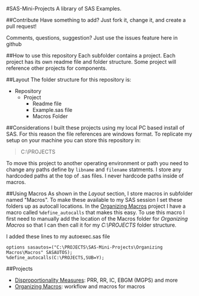 #SAS-Mini-Projects
A library of SAS Examples.  

##Contribute
Have something to add?  Just fork it, change it, and create a pull request!

Comments, questions, suggestion? Just use the issues feature here in github

##How to use this repository
Each subfolder contains a project.  Each project has its own readme file and folder structure.  Some project will reference other projects for components.

##Layout
The folder structure for this repository is:
* Repository
	* Project
		* Readme file
		* Example.sas file
		* Macros Folder

##Considerations
I built these projects using my local PC based install of SAS.  For this reason the file references are windows format.  To replicate my setup on your machine you can store this repository in:

> C:\PROJECTS

To move this project to another operating environment or path you need to change any paths define by `libname` and `filename` statments.  I store any hardcoded paths at the top of .sas files.  I never hardcode paths inside of macros.

##Using Macros
As shown in the *Layout* section, I store macros in subfolder named "Macros". To make these available to my SAS session I set these folders up as autocall locations.  In the [Organizing Macros]() project I have a macro called `%define_autocalls` that makes this easy.  To use this macro I first need to manually add the location of the Macros folder for *Organizing Macros* so that I can then call it for my *C:\PROJECTS* folder structure.

I added these lines to my autoexec.sas file
```sas
options sasautos=("C:\PROJECTS\SAS-Mini-Projects\Organizing Macros\Macros" SASAUTOS);
%define_autocalls(C:\PROJECTS,SUB=Y);
```

##Projects
* [Disproportionality Measures](https://github.com/statmike/SAS-Mini-Projects/tree/master/Disproportionality%20Measures): PRR, RR, IC, EBGM (MGPS) and more
* [Organizing Macros](https://github.com/statmike/SAS-Mini-Projects/tree/master/Organizing%20Macros): workflow and macros for macros
